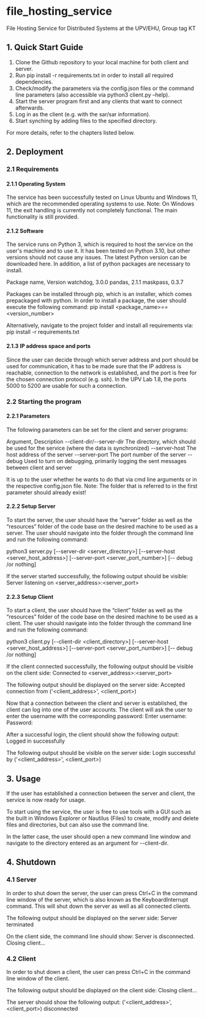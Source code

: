 # file_hosting_service
File Hosting Service for Distributed Systems at the UPV/EHU, Group tag KT

## 1. Quick Start Guide
1. Clone the Github repository to your local machine for both client and server.
2. Run pip install -r requirements.txt in order to install all required dependencies.
3. Check/modify the parameters via the config.json files or the command line parameters (also accessible via python3 client.py –help).
4. Start the server program first and any clients that want to connect afterwards.
5. Log in as the client (e.g. with the sar/sar information).
6. Start synching by adding files to the specified directory.

For more details, refer to the chapters listed below.

## 2. Deployment

### 2.1 Requirements

#### 2.1.1 Operating System
The service has been successfully tested on Linux Ubuntu and Windows 11, which are the recommended operating systems to use.
Note: On Windows 11, the exit handling is currently not completely functional. The main functionality is still provided.

#### 2.1.2 Software
The service runs on Python 3, which is required to host the service on the user's machine and to use it. It has been tested on Python 3.10, but other versions should not cause any issues. The latest Python version can be downloaded here. In addition, a list of python packages are necessary to install.

Package name, Version
watchdog, 3.0.0
pandas, 2.1.1
maskpass, 0.3.7

Packages can be installed through pip, which is an installer, which comes prepackaged with python. In order to install a package, the user should execute the following command:
pip install <package_name>==<version_number>

Alternatively, navigate to the project folder and install all requirements via:
pip install -r requirements.txt

#### 2.1.3 IP address space and ports
Since the user can decide through which server address and port should be used for communication, it has to be made sure that the IP address is reachable, connection to the network is established, and the port is free for the chosen connection protocol (e.g. ssh). In the UPV Lab 1.8, the ports 5000 to 5200 are usable for such a connection.

### 2.2 Starting the program
#### 2.2.1 Parameters
The following parameters can be set for the client and server programs:

Argument, Description
--client-dir/--server-dir The directory, which should be used for the service (where the data is synchronized)
--server-host The host address of the server
--server-port The port number of the server
--debug Used to turn on debugging, primarily logging the sent messages between client and server

It is up to the user whether he wants to do that via cmd line arguments or in the respective config.json file.
Note: The folder that is referred to in the first parameter should already exist!

#### 2.2.2 Setup Server
To start the server, the user should have the “server” folder as well as the “resources” folder of the code base on the desired machine to be used as a server. The user should navigate into the folder through the command line and run the following command:

python3 server.py 	[--server-dir <server_directory>]
[--server-host <server_host_address>]
[--server-port <server_port_number>]
[-- debug /or nothing]

If the server started successfully, the following output should be visible:
Server listening on <server_address>:<server_port>

#### 2.2.3 Setup Client
To start a client, the user should have the “client” folder as well as the “resources” folder of the code base on the desired machine to be used as a client. The user should navigate into the folder through the command line and run the following command:

python3 client.py 	[--client-dir <client_directory>]
[--server-host <server_host_address>]
[--server-port <server_port_number>]
[-- debug /or nothing]

If the client connected successfully, the following output should be visible on the client side:
Connected to <server_address>:<server_port>

The following output should be displayed on the server side:
Accepted connection from ('<client_address>', <client_port>)

Now that a connection between the client and server is established, the client can log into one of the user accounts. The client will ask the user to enter the username with the corresponding password:
Enter username: <username>
Password: <password>

After a successful login, the client should show the following output:
Logged in successfully

The following output should be visible on the server side:
Login successful by ('<client_address>', <client_port>)

## 3. Usage
If the user has established a connection between the server and client, the service is now ready for usage.

To start using the service, the user is free to use tools with a GUI such as the built in Windows Explorer or Nautilus (Files) to create, modify and delete files and directories, but can also use the command line.

In the latter case, the user should open a new command line window and navigate to the directory entered as an argument for --client-dir.

## 4. Shutdown
### 4.1 Server
In order to shut down the server, the user can press Ctrl+C in the command line window of the server, which is also known as the KeyboardInterrupt command. This will shut down the server as well as all connected clients.

The following output should be displayed on the server side:
Server terminated

On the client side, the command line should show:
Server is disconnected. Closing client...

### 4.2 Client
In order to shut down a client, the user can press Ctrl+C in the command line window of the client.

The following output should be displayed on the client side:
Closing client…

The server should show the following output:
('<client_address>', <client_port>) disconnected

